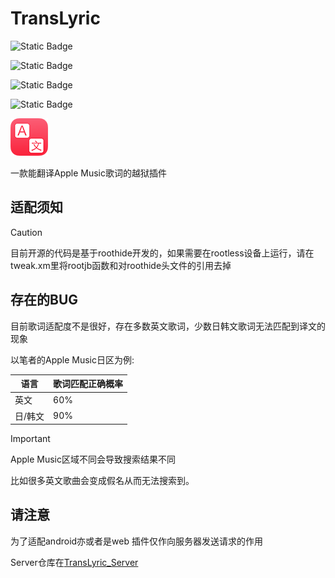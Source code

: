 # TransLyric
![Static Badge](https://img.shields.io/badge/build_arch-arm64e-blue)

![Static Badge](https://img.shields.io/badge/for-roothide-blue)

![Static Badge](https://img.shields.io/badge/License-MIT-yellow)

![Static Badge](https://img.shields.io/badge/Verifed_iOS-16.6-green)

![](icon.png)

一款能翻译Apple Music歌词的越狱插件

## 适配须知

> [!CAUTION]
>
> 目前开源的代码是基于roothide开发的，如果需要在rootless设备上运行，请在tweak.xm里将rootjb函数和对roothide头文件的引用去掉

## 存在的BUG

目前歌词适配度不是很好，存在多数英文歌词，少数日韩文歌词无法匹配到译文的现象

以笔者的Apple Music日区为例:

| 语言    | 歌词匹配正确概率 |
| ------- | ---------------- |
| 英文    | 60%              |
| 日/韩文 | 90%              |

> [!IMPORTANT]
>
> Apple Music区域不同会导致搜索结果不同

比如很多英文歌曲会变成假名从而无法搜索到。

## 请注意

为了适配android亦或者是web 插件仅作向服务器发送请求的作用

Server仓库在[TransLyric_Server](https://github.com/j1ans/TransLyric_Server)

